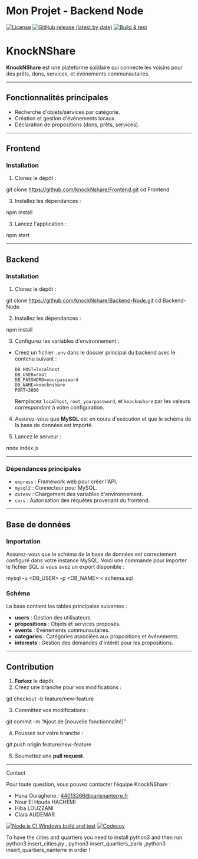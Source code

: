 # Mon Projet - Backend Node

[![License](https://img.shields.io/badge/license-MIT-blue.svg)](https://opensource.org/licenses/MIT)
[![GitHub release (latest by date)](https://img.shields.io/github/v/release/knockNshare/Backend-Node)](https://github.com/knockNshare/Backend-Node/releases)
[![Build & test](https://github.com/knockNshare/Backend-Node/actions/workflows/node-ci.yml/badge.svg?branch=main)](https://github.com/knockNshare/Backend-Node/actions/workflows/node-ci.yml)


# KnockNShare

**KnockNShare** est une plateforme solidaire qui connecte les voisins pour des prêts, dons, services, et événements communautaires.

---

## Fonctionnalités principales

- Recherche d'objets/services par catégorie.
- Création et gestion d'événements locaux.
- Déclaration de propositions (dons, prêts, services).

---

## **Frontend**

### **Installation**

1. Clonez le dépôt :

  git clone https://github.com/knockNshare/Frontend.git
  cd Frontend

3. Installez les dépendances :

npm install

3. Lancez l'application :

npm start

---

## **Backend**

### **Installation**

1. Clonez le dépôt :

git clone https://github.com/knockNshare/Backend-Node.git
cd Backend-Node

2. Installez les dépendances :

npm install

3. Configurez les variables d'environnement :
- Créez un fichier `.env` dans le dossier principal du backend avec le contenu suivant :

  ```
  DB_HOST=localhost
  DB_USER=root
  DB_PASSWORD=yourpassword
  DB_NAME=knocknshare
  PORT=3000
  ```

  Remplacez `localhost`, `root`, `yourpassword`, et `knocknshare` par les valeurs correspondant à votre configuration.

4. Assurez-vous que **MySQL** est en cours d'exécution et que le schéma de la base de données est importé.

5. Lancez le serveur :

node index.js

---

### **Dépendances principales**

- `express` : Framework web pour créer l'API.
- `mysql2` : Connecteur pour MySQL.
- `dotenv` : Chargement des variables d'environnement.
- `cors` : Autorisation des requêtes provenant du frontend.

---

## **Base de données**

### **Importation**

Assurez-vous que le schéma de la base de données est correctement configuré dans votre instance MySQL. Voici une commande pour importer le fichier SQL si vous avez un export disponible :

mysql -u <DB_USER> -p <DB_NAME> < schema.sql

### **Schéma**

La base contient les tables principales suivantes :

- **users** : Gestion des utilisateurs.
- **propositions** : Objets et services proposés.
- **events** : Événements communautaires.
- **categories** : Catégories associées aux propositions et événements.
- **interests** : Gestion des demandes d'intérêt pour les propositions.

---

## Contribution

1. **Forkez** le dépôt.
2. Créez une branche pour vos modifications :

git checkout -b feature/new-feature

3. Committez vos modifications :

git commit -m “Ajout de [nouvelle fonctionnalité]”

4. Poussez sur votre branche :

git push origin feature/new-feature

5. Soumettez une **pull request**.

---


Contact

Pour toute question, vous pouvez contacter l’équipe KnockNShare :
- Hana Ouraghene : 44013266@parisnanterre.fr
- Nour El Houda HACHEMI
- Hiba LOUZZANI
- Clara AUDEMAR

[![Node.js CI Windows build and test](https://github.com/DevOps-CH3/Backend-Node/actions/workflows/node-ci.yml/badge.svg?branch=develop)](https://github.com/DevOps-CH3/Backend-Node/actions/workflows/node-ci.yml/)
[![Codecov](https://codecov.io/gh/DevOps-CH3/Backend-Node/branch/develop/graph/badge.svg)](https://codecov.io/gh/DevOps-CH3/Backend-Node)

To have the cities and quartiers you need to install python3 and then run python3 insert_cities.py , python3 insert_quartiers_paris ,python3 insert_quartiers_nanterre in order !

